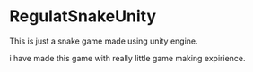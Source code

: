 # RegulatSnakeUnity
This is just a snake game made using unity engine.


i have made this game with really little game making expirience.
